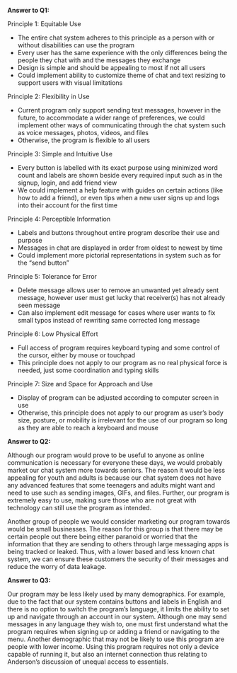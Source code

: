 **Answer to Q1:**

Principle 1: Equitable Use
- The entire chat system adheres to this principle as a person with or without disabilities can use the program 
- Every user has the same experience with the only differences being the people they chat with and the messages they exchange
- Design is simple and should be appealing to most if not all users
- Could implement ability to customize theme of chat and text resizing to support users with visual limitations

Principle 2: Flexibility in Use
- Current program only support sending text messages, however in the future, to accommodate a wider range of 
  preferences, we could implement other ways of communicating through the chat system such as voice messages, photos, 
  videos, and files
- Otherwise, the program is flexible to all users

Principle 3: Simple and Intuitive Use
- Every button is labelled with its exact purpose using minimized word count and labels are shown beside every 
  required input such as in the signup, login, and add friend view
- We could implement a help feature with guides on certain actions (like how to add a friend), or even tips when a 
  new user signs up and logs into their account for the first time 

Principle 4: Perceptible Information
- Labels and buttons throughout entire program describe their use and purpose
- Messages in chat are displayed in order from oldest to newest by time
- Could implement more pictorial representations in system such as for the “send button”

Principle 5: Tolerance for Error
- Delete message allows user to remove an unwanted yet already sent message, however user must get lucky that 
  receiver(s) has not already seen message
- Can also implement edit message for cases where user wants to fix small typos instead of rewriting same corrected long message

Principle 6: Low Physical Effort
- Full access of program requires keyboard typing and some control of the cursor, either by mouse or touchpad
- This principle does not apply to our program as no real physical force is needed, just some coordination and typing skills

Principle 7: Size and Space for Approach and Use
- Display of program can be adjusted according to computer screen in use
- Otherwise, this principle does not apply to our program as user’s body size, posture, or mobility is irrelevant 
  for the use of our program so long as they are able to reach a keyboard and mouse


**Answer to Q2:**

Although our program would prove to be useful to anyone as online communication is necessary for everyone these days, 
we would probably market our chat system more towards seniors. The reason it would be less appealing for youth and 
adults is because our chat system does not have any advanced features that some teenagers and adults might want and 
need to use such as sending images, GIFs, and files. Further, our program is extremely easy to use, making sure those 
who are not great with technology can still use the program as intended.

Another group of people we would consider marketing our program towards would be small businesses. The reason for this
group is that there may be certain people out there being either paranoid or worried that the information that they 
are sending to others through large messaging apps is being tracked or leaked. Thus, with a lower based and less known 
chat system, we can ensure these customers the security of their messages and reduce the worry of data leakage.


**Answer to Q3:**

Our program may be less likely used by many demographics. For example, due to the fact that our system contains buttons
and labels in English and there is no option to switch the program’s language, it limits the ability to set up and 
navigate through an account in our system. Although one may send messages in any language they wish to, one must first 
understand what the program requires when signing up or adding a friend or navigating to the menu. Another demographic 
that may not be likely to use this program are people with lower income. Using this program requires not only a device
capable of running it, but also an internet connection thus relating to Anderson’s discussion of unequal access to essentials.
